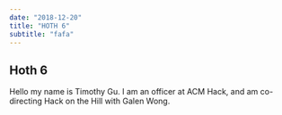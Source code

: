 ```yaml
---
date: "2018-12-20"
title: "HOTH 6"
subtitle: "fafa"
---
```


## Hoth 6

Hello my name is Timothy Gu. I am an officer at ACM Hack, and am co-directing Hack on the Hill with Galen Wong.
